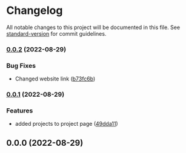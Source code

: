 # Changelog

All notable changes to this project will be documented in this file. See [standard-version](https://github.com/conventional-changelog/standard-version) for commit guidelines.

### [0.0.2](https://github.com/MahoMuri/portfolio/compare/v0.0.1...v0.0.2) (2022-08-29)


### Bug Fixes

* Changed website link ([b73fc6b](https://github.com/MahoMuri/portfolio/commit/b73fc6beed429df8086a8705854cbf9b03640275))

### [0.0.1](https://github.com/MahoMuri/portfolio/compare/v0.0.0...v0.0.1) (2022-08-29)


### Features

* added projects to project page ([49dda11](https://github.com/MahoMuri/portfolio/commit/49dda114b67f52f46d0ed2b02b2694c24b107c02))

## 0.0.0 (2022-08-29)
